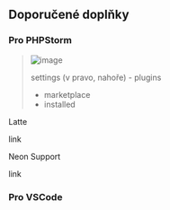 ## Doporučené doplňky

### Pro PHPStorm

> ![image](https://user-images.githubusercontent.com/91970419/191775830-d50dc92e-feb1-4f9e-943a-03f2f9cbeb27.png)
> 
> settings (v pravo, nahoře) - plugins
> - marketplace
> - installed

Latte

link

Neon Support

link

### Pro VSCode
